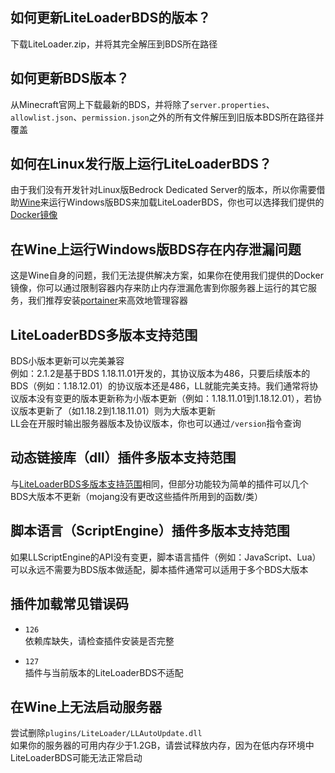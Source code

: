 ## 如何更新LiteLoaderBDS的版本？
下载LiteLoader.zip，并将其完全解压到BDS所在路径

## 如何更新BDS版本？
从Minecraft官网上下载最新的BDS，并将除了`server.properties`、`allowlist.json`、`permission.json`之外的所有文件解压到旧版本BDS所在路径并覆盖

## 如何在Linux发行版上运行LiteLoaderBDS？
由于我们没有开发针对Linux版Bedrock Dedicated Server的版本，所以你需要借助[Wine](https://www.winehq.org/)来运行Windows版BDS来加载LiteLoaderBDS，你也可以选择我们提供的[Docker镜像](https://github.com/LiteLDev/LiteLoaderBDS#for-linux)

## 在Wine上运行Windows版BDS存在内存泄漏问题
这是Wine自身的问题，我们无法提供解决方案，如果你在使用我们提供的Docker镜像，你可以通过限制容器内存来防止内存泄漏危害到你服务器上运行的其它服务，我们推荐安装[portainer](https://docs.portainer.io/)来高效地管理容器

## LiteLoaderBDS多版本支持范围
BDS小版本更新可以完美兼容  
例如：2.1.2是基于BDS 1.18.11.01开发的，其协议版本为486，只要后续版本的BDS（例如：1.18.12.01）的协议版本还是486，LL就能完美支持。我们通常将协议版本没有变更的版本更新称为小版本更新（例如：1.18.11.01到1.18.12.01），若协议版本更新了（如1.18.2到1.18.11.01）则为大版本更新  
LL会在开服时输出服务器版本及协议版本，你也可以通过`/version`指令查询

## 动态链接库（dll）插件多版本支持范围
与[LiteLoaderBDS多版本支持范围](#LiteLoaderBDS多版本支持范围)相同，但部分功能较为简单的插件可以几个BDS大版本不更新（mojang没有更改这些插件所用到的函数/类）

## 脚本语言（ScriptEngine）插件多版本支持范围
如果LLScriptEngine的API没有变更，脚本语言插件（例如：JavaScript、Lua）可以永远不需要为BDS版本做适配，脚本插件通常可以适用于多个BDS大版本

## 插件加载常见错误码
- `126`  
依赖库缺失，请检查插件安装是否完整

- `127`  
插件与当前版本的LiteLoaderBDS不适配

## 在Wine上无法启动服务器
尝试删除`plugins/LiteLoader/LLAutoUpdate.dll`  
如果你的服务器的可用内存少于1.2GB，请尝试释放内存，因为在低内存环境中LiteLoaderBDS可能无法正常启动